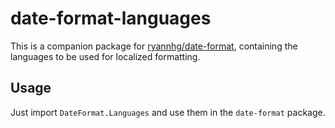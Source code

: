 # date-format-languages
This is a companion package for [ryannhg/date-format](http://package.elm-lang.org/packages/ryannhg/date-format/latest), containing the languages to be used for localized formatting.

## Usage
Just import `DateFormat.Languages` and use them in the `date-format` package.
